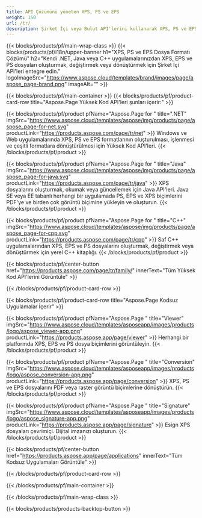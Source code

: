 ```yaml
---
title: API Çözümünü yöneten XPS, PS ve EPS
weight: 150
url: /tr/
description: Şirket İçi veya Bulut API'lerini kullanarak XPS, PS ve EPS dosya işleme uygulamaları geliştirin veya XPS, PS ve EPS dosyalarını görüntülemek, birleştirmek veya dönüştürmek için platformlar arası uygulamaları kullanın.
---
```



{{< blocks/products/pf/main-wrap-class >}}
{{< blocks/products/pf/i18n/upper-banner h1="XPS, PS ve EPS Dosya Formatı Çözümü" h2="Kendi .NET, Java veya C++ uygulamalarınızdan XPS, EPS ve PS dosyaları oluşturmak, değiştirmek veya dönüştürmek için Şirket İçi API'leri entegre edin." logoImageSrc="https://www.aspose.cloud/templates/brand/images/page/aspose_page-brand.png" imageAlt="" >}}

{{< blocks/products/pf/main-container >}}
{{< blocks/products/pf/product-card-row title="Aspose.Page Yüksek Kod API'leri şunları içerir:" >}}

{{< blocks/products/pf/product pfName="Aspose.Page for " title=".NET" imgSrc="https://www.aspose.cloud/templates/aspose/img/products/page/aspose_page-for-net.svg" productLink="https://products.aspose.com/page/tr/net" >}}
Windows ve Web uygulamalarında XPS, PS ve EPS formatlarının oluşturulması, işlenmesi ve çeşitli formatlara dönüştürülmesi için Yüksek Kod API'leri.
{{< /blocks/products/pf/product >}}

{{< blocks/products/pf/product pfName="Aspose.Page for " title="Java" imgSrc="https://www.aspose.cloud/templates/aspose/img/products/page/aspose_page-for-java.svg" productLink="https://products.aspose.com/page/tr/java" >}}
XPS dosyalarını oluşturmak, okumak veya güncellemek için Java API'leri. Java SE veya EE tabanlı herhangi bir uygulamada PS, EPS ve XPS biçimlerini PDF'ye ve birden çok görüntü biçimine yükleyin ve oluşturun.
{{< /blocks/products/pf/product >}}

{{< blocks/products/pf/product pfName="Aspose.Page for " title="C++" imgSrc="https://www.aspose.cloud/templates/aspose/img/products/page/aspose_page-for-cpp.svg" productLink="https://products.aspose.com/page/tr/cpp" >}}
Saf C++ uygulamalarından XPS, EPS ve PS dosyalarını oluşturmak, değiştirmek veya dönüştürmek için yerel C++ kitaplığı.
{{< /blocks/products/pf/product >}}

{{< blocks/products/pf/center-button href="https://products.aspose.com/page/tr/family/" innerText="Tüm Yüksek Kod API'lerini Görüntüle" >}}

{{< /blocks/products/pf/product-card-row >}}

{{< blocks/products/pf/product-card-row title="Aspose.Page Kodsuz Uygulamalar İçerir" >}}

{{< blocks/products/pf/product pfName="Aspose.Page " title="Viewer" imgSrc="https://www.aspose.cloud/templates/asposeapp/images/products/logo/aspose_viewer-app.png" productLink="https://products.aspose.app/page/viewer" >}}
Herhangi bir platformda XPS, EPS ve PS dosya biçimlerini görüntüleyin.
{{< /blocks/products/pf/product >}}

{{< blocks/products/pf/product pfName="Aspose.Page " title="Conversion" imgSrc="https://www.aspose.cloud/templates/asposeapp/images/products/logo/aspose_conversion-app.png" productLink="https://products.aspose.app/page/conversion" >}}
XPS, PS ve EPS dosyalarını PDF veya raster görüntü biçimlerine dönüştürün.
{{< /blocks/products/pf/product >}}

{{< blocks/products/pf/product pfName="Aspose.Page " title="Signature" imgSrc="https://www.aspose.cloud/templates/asposeapp/images/products/logo/aspose_signature-app.png" productLink="https://products.aspose.app/page/signature" >}}
Esign XPS dosyaları çevrimiçi. Dijital imzanızı oluşturun.
{{< /blocks/products/pf/product >}}

{{< blocks/products/pf/center-button href="https://products.aspose.app/page/applications" innerText="Tüm Kodsuz Uygulamaları Görüntüle" >}}

{{< /blocks/products/pf/product-card-row >}}

{{< /blocks/products/pf/main-container >}}


{{< /blocks/products/pf/main-wrap-class >}}

{{< blocks/products/products-backtop-button >}}